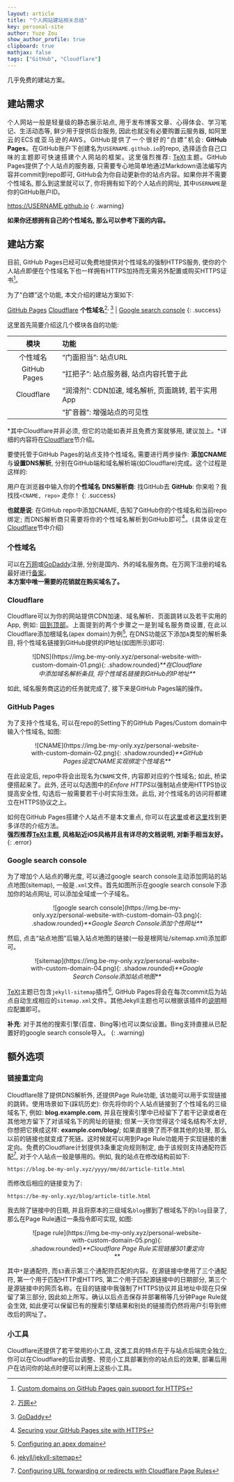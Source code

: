 ```yaml
---
layout: article
title: "个人网站建站相关总结"
key: personal-site
author: Yuze Zou
show_author_profile: true
clipboard: true
mathjax: false
tags: ["GitHub", "Cloudflare"]
---
```


几乎免费的建站方案。

<!--more-->

<div style="margin: 0 auto;" align="justify" markdown="1">

## 建站需求

个人网站一般是轻量级的静态展示站点, 用于发布博客文章、心得体会、学习笔记、生活动态等, 鲜少用于提供后台服务, 因此也就没有必要购置云服务器, 如阿里云的ECS或亚马逊的AWS。GitHub提供了一个很好的“白嫖”机会: **GitHub Pages**。在GitHub账户下创建名为`USERNAME.github.io`的repo, 选择适合自己口味的主题即可快速搭建个人网站的框架。这里强烈推荐: [TeXt](https://github.com/kitian616/jekyll-TeXt-theme)主题。GitHub Pages提供了个人站点的服务器, 只需要专心地简单地通过Markdown语法编写内容并commit到repo即可, GitHub会为你自动更新你的站点内容。如果你并不需要个性域名, 那么到这里就可以了, 你将拥有如下的个人站点的网址, 其中`USERNAME`是你的GitHub账户ID。  

https://USERNAME.github.io
{: .warning}

**如果你还想拥有自己的个性域名, 那么可以参考下面的内容。**

## 建站方案

目前, GitHub Pages已经可以免费地提供对个性域名的强制HTTPS服务, 使你的个人站点即便在个性域名下也一样拥有HTTPS加持而无需另外配置或购买HTTPS证书[^3]。

为了“白嫖”这个功能, 本文介绍的建站方案如下:

[GitHub Pages](https://pages.github.com/) <i class="fas fa-plus"></i> [Cloudflare](https://www.cloudflare.com/) <i class="fas fa-plus"></i> **个性域名**[^1]<sup>, </sup>[^2] \| [Google search console](https://search.google.com/search-console/about) <i class="fab fa-google"></i>
{: .success}

这里首先简要介绍这几个模块各自的功能: 

| 模块 | 功能 |
|:---: |:--- |
| 个性域名 | “门面担当”: 站点URL |
| GitHub Pages | “扛把子”: 站点服务器, 站点内容托管于此 |
| Cloudflare | “润滑剂”: CDN加速, 域名解析, 页面跳转, 若干实用App |
| <i class="fab fa-google"></i> | “扩音器”: 增强站点的可见性 |

*其中Cloudflare并非必须, 但它的功能如表并且免费方案就够用, 建议加上。*详细的内容将在[Cloudflare](#cloudflare)节介绍。

要使托管于GitHub Pages的站点支持个性域名, 需要进行两步操作: **添加CNAME**与**设置DNS解析**, 分别在GitHub端和域名解析端(如Cloudflare)完成。这个过程是这样的:  

用户在浏览器中输入你的**个性域名** <i class="fas fa-long-arrow-alt-right"></i> **DNS解析商**: 找GitHub去 <i class="fas fa-long-arrow-alt-right"></i> **GitHub**: 你来啦？我找找`<CNAME, repo>` <i class="fas fa-long-arrow-alt-right"></i> 走你！
{: .success}

**也就是说**: 在GitHub repo中添加CNAME, 告知了GitHub你的个性域名和当前repo绑定; 而DNS解析商只需要将你的个性域名解析到GitHub即可[^5]。(具体设定在[Cloudflare](#cloudflare)节中介绍)

### 个性域名

可以在[万网](https://wanwang.aliyun.com/)或[GoDaddy](https://godaddy.com)注册, 分别是国内、外的域名服务商。在万网下注册的域名最好进行[备案](https://beian.aliyun.com/)。  
**本方案中唯一需要的花销就在购买域名了。**

### Cloudflare

Cloudflare可以为你的网站提供CDN加速、域名解析、页面跳转以及若干实用的App, 例如: [回到顶部](https://dash.cloudflare.com/apps/back-to-top-button)。上面提到的两个步骤之一是到域名服务商设置, 在此以Cloudflare添加根域名(apex domain)为例[^6], 在DNS功能区下添加`A`类型的解析条目, 将个性域名链接到GitHub提供的IP地址(如图所示)即可:  

<div style="margin: 0 auto; width: 80%" align="center" markdown="1">
![DNS](https://img.be-my-only.xyz/personal-website-with-custom-domain-01.png){: .shadow.rounded}<em>**在Cloudflare中添加域名解析条目, 将个性域名链接到GitHub的IP地址**</em>
</div>

如此, 域名服务商这边的任务就完成了, 接下来是GitHub Pages端的操作。

### GitHub Pages

为了支持个性域名, 可以在repo的Setting下的GitHub Pages/Custom domain中输入个性域名, 如图:  

<div style="margin: 0 auto; width: 80%" align="center" markdown="1">
![CNAME](https://img.be-my-only.xyz/personal-website-with-custom-domain-02.png){: .shadow.rounded}<em>**GitHub Pages设定CNAME实现绑定个性域名**</em>
</div>

在此设定后, repo中将会出现名为`CNAME`文件, 内容即对应的个性域名; 如此, 桥梁便搭起来了。此外, 还可以勾选图中的*Enfore HTTPS*以强制站点使用HTTPS协议提高安全性, 勾选后一般需要若干小时实际生效。此后, 对个性域名的访问将都建立在HTTPS协议之上。

如何在GitHub Pages搭建个人站点不是本文重点, 你可以在[这里](https://pages.github.com/)或者[这里](https://guides.github.com/features/pages/)找到更多详尽的介绍方法。  
**强烈推荐[TeXt](https://github.com/kitian616/jekyll-TeXt-theme)主题, 风格贴近iOS风格并且有详尽的文档说明, 对新手相当友好。**
{: .error}

### Google search console

为了增加个人站点的曝光度, 可以通过google search console主动添加网站的站点地图(sitemap), 一般是`.xml`文件。首先如图所示在google search console下添加你的站点网址, 可以添加全域或一个子域名。

<div style="margin: 0 auto; width: 80%" align="center" markdown="1">
![google search console](https://img.be-my-only.xyz/personal-website-with-custom-domain-03.png){: .shadow.rounded}<em>**Google Search Console添加个性网址**</em>
</div>

然后, 点击“站点地图”后输入站点地图的链接(一般是根网址/sitemap.xml)添加即可。

<div style="margin: 0 auto; width: 80%" align="center" markdown="1">
![sitemap](https://img.be-my-only.xyz/personal-website-with-custom-domain-04.png){: .shadow.rounded}<em>**Google Search Console添加站点地图**</em>
</div>

[TeXt](https://github.com/kitian616/jekyll-TeXt-theme)主题已包含`jekyll-sitemap`插件[^4], GitHub Pages将会在每次commit后为站点自动生成相应的`sitemap.xml`文件。其他Jekyll主题也可以根据该插件的[说明](https://github.com/jekyll/jekyll-sitemap#usage)相应配置即可。

**补充**: 对于其他的搜索引擎(百度、Bing等)也可以类似设置。Bing支持直接从已配置好的google search console导入。
{: .warning}

## 额外选项

### 链接重定向

Cloudflare除了提供DNS解析外, 还提供Page Rule功能, 该功能可以用于实现链接的跳转。使用场景如下(踩坑历史): 你先将你的个人站点链接到了个性域名的三级域名下, 例如: **blog.example.com**, 并且在搜索引擎中已经留下了若干记录或者在其他地方留下了对该域名下的网址的链接; 但某一天你觉得这个域名结构不太好, 你想把它换成这样: **example.com/blog/**; 如果直接换了而不做其他的处理, 那么以前的链接也就变成了死链。这时候就可以用到Page Rule功能用于实现链接的重定向。免费的Cloudflare计划提供3条重定向规则制定, 由于该规则支持通配符匹配[^7], 对于个人站点一般是够用的。例如, 我的站点在修改结构前如下:

```
https://blog.be-my-only.xyz/yyyy/mm/dd/article-title.html
```
而修改后相应的链接变为了:  
```
https://be-my-only.xyz/blog/article-title.html
```
我去除了链接中的日期, 并且将原本的三级域名`blog`挪到了根域名下的`blog`目录了, 那么在Page Rule通过一条指令即可实现, 如图:  

<div style="margin: 0 auto; width: 80%" align="center" markdown="1">
![page rule](https://img.be-my-only.xyz/personal-website-with-custom-domain-05.png){: .shadow.rounded}<em>**Cloudflare Page Rule实现链接301重定向**</em>
</div>

其中`*`是通配符, 而`$3`表示第三个通配符匹配的内容。在源链接中使用了三个通配符, 第一个用于匹配HTTP或HTTPS, 第二个用于匹配源链接中的日期部分, 第三个是源链接中的网页名称。在目的链接中我强制了HTTPS协议并且地址中现在只保留了第三部分, 因此如上所写。确认以后点击保存并部署稍等几分钟Page Rule就会生效, 如此便可以保留已有的搜索引擎结果和别处的链接而仍然将用户引导到修改后的网址了。

### 小工具

Cloudflare还提供了若干常用的小工具, 这类工具的特点在于与站点后端完全独立, 你可以在Cloudflare的后台调整、预览小工具部署到你的站点后的效果, 部署后用户在访问你的站点时便可以利用上这些小工具。

[^1]: [万网](https://wanwang.aliyun.com/)
[^2]: [GoDaddy](https://godaddy.com)
[^3]: [Custom domains on GitHub Pages gain support for HTTPS](https://github.blog/2018-05-01-github-pages-custom-domains-https/)
[^4]: [jekyll/jekyll-sitemap](https://github.com/jekyll/jekyll-sitemap)
[^5]: [Securing your GitHub Pages site with HTTPS](https://help.github.com/en/articles/securing-your-github-pages-site-with-https)
[^6]: [Configuring an apex domain](https://help.github.com/en/articles/managing-a-custom-domain-for-your-github-pages-site#configuring-an-apex-domain)
[^7]: [Configuring URL forwarding or redirects with Cloudflare Page Rules](https://support.cloudflare.com/hc/en-us/articles/200172286-Configuring-URL-forwarding-or-redirects-with-Cloudflare-Page-Rules)

</div>